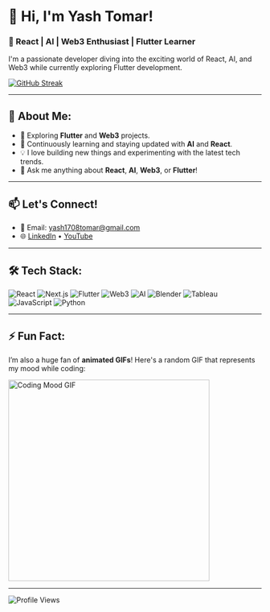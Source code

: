 # 👋 Hi, I'm Yash Tomar! 

### 🚀 React | AI | Web3 Enthusiast | Flutter Learner
I'm a passionate developer diving into the exciting world of React, AI, and Web3 while currently exploring Flutter development.

[![GitHub Streak](https://streak-stats.demolab.com/?user=1708yash&theme=radical&hide_border=true&fire=DD2727)](https://git.io/streak-stats)

---

## 👀 About Me:
- 🔭 Exploring **Flutter** and **Web3** projects.
- 🌱 Continuously learning and staying updated with **AI** and **React**.
- 💡 I love building new things and experimenting with the latest tech trends.
- 💬 Ask me anything about **React**, **AI**, **Web3**, or **Flutter**!

---

## 📫 Let's Connect!
- 📧 Email: yash1708tomar@gmail.com
- 🌐 [LinkedIn](https://www.linkedin.com/in/yash-tomar1708/) • [YouTube](https://www.youtube.com/channel/UCzjSbcwh-tmDIRuyynn8Lvw)

---

## 🛠️ Tech Stack:
![React](https://img.shields.io/badge/-React-20232A?style=for-the-badge&logo=react) 
![Next.js](https://img.shields.io/badge/-Next.js-000000?style=for-the-badge&logo=next.js)
![Flutter](https://img.shields.io/badge/-Flutter-02569B?style=for-the-badge&logo=flutter)
![Web3](https://img.shields.io/badge/-Web3-F16822?style=for-the-badge&logo=web3.js)
![AI](https://img.shields.io/badge/-AI-000000?style=for-the-badge&logo=artificial-intelligence)
![Blender](https://img.shields.io/badge/-Blender-F5792A?style=for-the-badge&logo=blender)
![Tableau](https://img.shields.io/badge/-Tableau-E97627?style=for-the-badge&logo=tableau)
![JavaScript](https://img.shields.io/badge/-JavaScript-F7DF1E?style=for-the-badge&logo=javascript) 
![Python](https://img.shields.io/badge/-Python-3776AB?style=for-the-badge&logo=python)

---

## ⚡ Fun Fact:
I’m also a huge fan of **animated GIFs**! Here's a random GIF that represents my mood while coding:

<img src="https://i.giphy.com/media/v1.Y2lkPTc5MGI3NjExbndvYmdpaWF2ejYzampieHRwdDJmZTJvZmRtOWdpZzd3MnE1enB5aiZlcD12MV9pbnRlcm5hbF9naWZfYnlfaWQmY3Q9Zw/dSoP5ER5gkgR4jptr9/giphy.gif" alt="Coding Mood GIF" width="400px">

---

![Profile Views](https://komarev.com/ghpvc/?username=1708yash&color=blue&style=flat-square)


